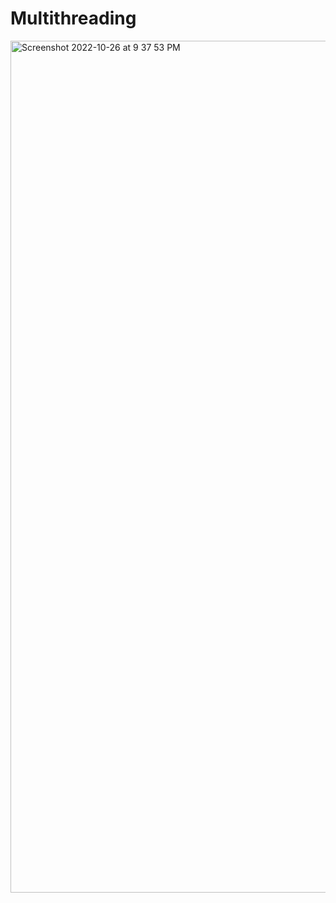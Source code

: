 # Multithreading

<img width="1363" alt="Screenshot 2022-10-26 at 9 37 53 PM" src="https://user-images.githubusercontent.com/54174687/198078727-bf2a482e-559a-434e-85c8-b58d55f561c1.png">
